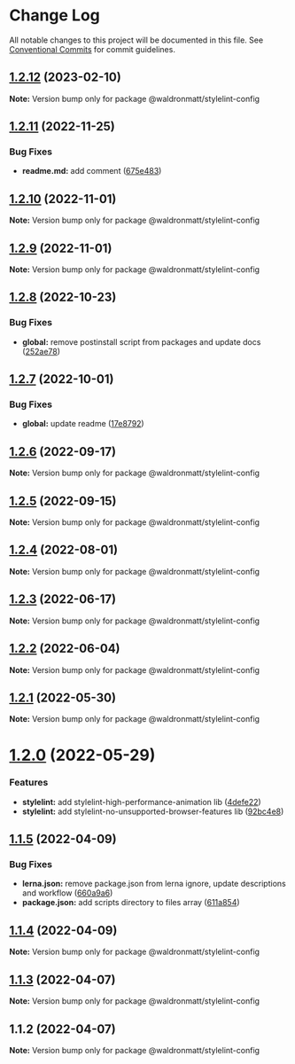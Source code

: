# Change Log

All notable changes to this project will be documented in this file.
See [Conventional Commits](https://conventionalcommits.org) for commit guidelines.

## [1.2.12](https://github.com/waldronmatt/shareable-configs/compare/@waldronmatt/stylelint-config@1.2.11...@waldronmatt/stylelint-config@1.2.12) (2023-02-10)

**Note:** Version bump only for package @waldronmatt/stylelint-config

## [1.2.11](https://github.com/waldronmatt/shareable-configs/compare/@waldronmatt/stylelint-config@1.2.10...@waldronmatt/stylelint-config@1.2.11) (2022-11-25)

### Bug Fixes

- **readme.md:** add comment ([675e483](https://github.com/waldronmatt/shareable-configs/commit/675e4832ab09dd4ab4890735b38634014031ebe5))

## [1.2.10](https://github.com/waldronmatt/shareable-configs/compare/@waldronmatt/stylelint-config@1.2.9...@waldronmatt/stylelint-config@1.2.10) (2022-11-01)

**Note:** Version bump only for package @waldronmatt/stylelint-config

## [1.2.9](https://github.com/waldronmatt/shareable-configs/compare/@waldronmatt/stylelint-config@1.2.8...@waldronmatt/stylelint-config@1.2.9) (2022-11-01)

**Note:** Version bump only for package @waldronmatt/stylelint-config

## [1.2.8](https://github.com/waldronmatt/shareable-configs/compare/@waldronmatt/stylelint-config@1.2.7...@waldronmatt/stylelint-config@1.2.8) (2022-10-23)

### Bug Fixes

- **global:** remove postinstall script from packages and update docs ([252ae78](https://github.com/waldronmatt/shareable-configs/commit/252ae787ec89902f130ee28d2af63255fdfabb4d))

## [1.2.7](https://github.com/waldronmatt/shareable-configs/compare/@waldronmatt/stylelint-config@1.2.6...@waldronmatt/stylelint-config@1.2.7) (2022-10-01)

### Bug Fixes

- **global:** update readme ([17e8792](https://github.com/waldronmatt/shareable-configs/commit/17e879243244bf28136e24deef02522147abe451))

## [1.2.6](https://github.com/waldronmatt/shareable-configs/compare/@waldronmatt/stylelint-config@1.2.5...@waldronmatt/stylelint-config@1.2.6) (2022-09-17)

**Note:** Version bump only for package @waldronmatt/stylelint-config

## [1.2.5](https://github.com/waldronmatt/shareable-configs/compare/@waldronmatt/stylelint-config@1.2.4...@waldronmatt/stylelint-config@1.2.5) (2022-09-15)

**Note:** Version bump only for package @waldronmatt/stylelint-config

## [1.2.4](https://github.com/waldronmatt/shareable-configs/compare/@waldronmatt/stylelint-config@1.2.3...@waldronmatt/stylelint-config@1.2.4) (2022-08-01)

**Note:** Version bump only for package @waldronmatt/stylelint-config

## [1.2.3](https://github.com/waldronmatt/shareable-configs/compare/@waldronmatt/stylelint-config@1.2.2...@waldronmatt/stylelint-config@1.2.3) (2022-06-17)

**Note:** Version bump only for package @waldronmatt/stylelint-config

## [1.2.2](https://github.com/waldronmatt/shareable-configs/compare/@waldronmatt/stylelint-config@1.2.1...@waldronmatt/stylelint-config@1.2.2) (2022-06-04)

**Note:** Version bump only for package @waldronmatt/stylelint-config

## [1.2.1](https://github.com/waldronmatt/shareable-configs/compare/@waldronmatt/stylelint-config@1.2.0...@waldronmatt/stylelint-config@1.2.1) (2022-05-30)

**Note:** Version bump only for package @waldronmatt/stylelint-config

# [1.2.0](https://github.com/waldronmatt/shareable-configs/compare/@waldronmatt/stylelint-config@1.1.5...@waldronmatt/stylelint-config@1.2.0) (2022-05-29)

### Features

- **stylelint:** add stylelint-high-performance-animation lib ([4defe22](https://github.com/waldronmatt/shareable-configs/commit/4defe227dd8c91adb0cc5175f4fc1183c95090da))
- **stylelint:** add stylelint-no-unsupported-browser-features lib ([92bc4e8](https://github.com/waldronmatt/shareable-configs/commit/92bc4e8fe8c9c5c76969f249b3c0bd9e961998c3))

## [1.1.5](https://github.com/waldronmatt/shareable-configs/compare/@waldronmatt/stylelint-config@1.1.4...@waldronmatt/stylelint-config@1.1.5) (2022-04-09)

### Bug Fixes

- **lerna.json:** remove package.json from lerna ignore, update descriptions and workflow ([660a9a6](https://github.com/waldronmatt/shareable-configs/commit/660a9a60858863dca1d4b87cb0a3c49ffd2186b6))
- **package.json:** add scripts directory to files array ([611a854](https://github.com/waldronmatt/shareable-configs/commit/611a8546f5c398404e5f226d61b5b42939944cc9))

## [1.1.4](https://github.com/waldronmatt/shareable-configs/compare/@waldronmatt/stylelint-config@1.1.3...@waldronmatt/stylelint-config@1.1.4) (2022-04-09)

**Note:** Version bump only for package @waldronmatt/stylelint-config

## [1.1.3](https://github.com/waldronmatt/shareable-configs/compare/@waldronmatt/stylelint-config@1.1.2...@waldronmatt/stylelint-config@1.1.3) (2022-04-07)

**Note:** Version bump only for package @waldronmatt/stylelint-config

## 1.1.2 (2022-04-07)

**Note:** Version bump only for package @waldronmatt/stylelint-config

